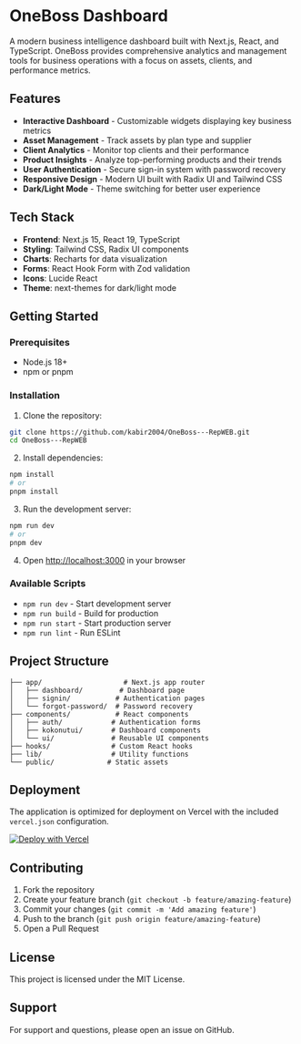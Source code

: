 # OneBoss Dashboard

A modern business intelligence dashboard built with Next.js, React, and TypeScript. OneBoss provides comprehensive analytics and management tools for business operations with a focus on assets, clients, and performance metrics.

## Features

- **Interactive Dashboard** - Customizable widgets displaying key business metrics
- **Asset Management** - Track assets by plan type and supplier
- **Client Analytics** - Monitor top clients and their performance
- **Product Insights** - Analyze top-performing products and their trends
- **User Authentication** - Secure sign-in system with password recovery
- **Responsive Design** - Modern UI built with Radix UI and Tailwind CSS
- **Dark/Light Mode** - Theme switching for better user experience

## Tech Stack

- **Frontend**: Next.js 15, React 19, TypeScript
- **Styling**: Tailwind CSS, Radix UI components
- **Charts**: Recharts for data visualization
- **Forms**: React Hook Form with Zod validation
- **Icons**: Lucide React
- **Theme**: next-themes for dark/light mode

## Getting Started

### Prerequisites

- Node.js 18+ 
- npm or pnpm

### Installation

1. Clone the repository:
```bash
git clone https://github.com/kabir2004/OneBoss---RepWEB.git
cd OneBoss---RepWEB
```

2. Install dependencies:
```bash
npm install
# or
pnpm install
```

3. Run the development server:
```bash
npm run dev
# or
pnpm dev
```

4. Open [http://localhost:3000](http://localhost:3000) in your browser

### Available Scripts

- `npm run dev` - Start development server
- `npm run build` - Build for production
- `npm run start` - Start production server
- `npm run lint` - Run ESLint

## Project Structure

```
├── app/                    # Next.js app router
│   ├── dashboard/         # Dashboard page
│   ├── signin/           # Authentication pages
│   └── forgot-password/  # Password recovery
├── components/           # React components
│   ├── auth/            # Authentication forms
│   ├── kokonutui/       # Dashboard components
│   └── ui/              # Reusable UI components
├── hooks/               # Custom React hooks
├── lib/                 # Utility functions
└── public/             # Static assets
```

## Deployment

The application is optimized for deployment on Vercel with the included `vercel.json` configuration.

[![Deploy with Vercel](https://vercel.com/button)](https://vercel.com/new/clone?repository-url=https://github.com/kabir2004/OneBoss---RepWEB)

## Contributing

1. Fork the repository
2. Create your feature branch (`git checkout -b feature/amazing-feature`)
3. Commit your changes (`git commit -m 'Add amazing feature'`)
4. Push to the branch (`git push origin feature/amazing-feature`)
5. Open a Pull Request

## License

This project is licensed under the MIT License.

## Support

For support and questions, please open an issue on GitHub.